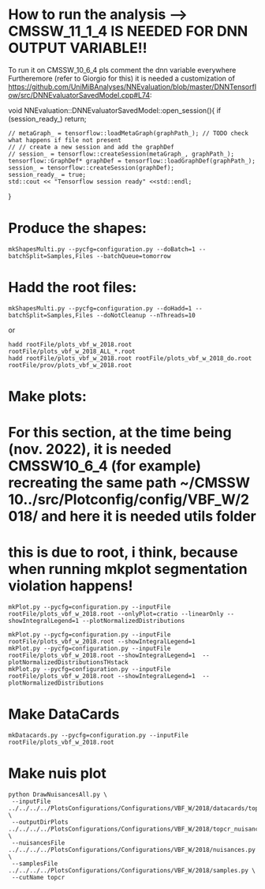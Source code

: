 
# How to run the analysis --> CMSSW_11_1_4 IS NEEDED FOR DNN OUTPUT VARIABLE!!
To run it on CMSSW_10_6_4 pls comment the dnn variable everywhere
Furtheremore (refer to Giorgio for this) it is needed a customization of https://github.com/UniMiBAnalyses/NNEvaluation/blob/master/DNNTensorflow/src/DNNEvaluatorSavedModel.cpp#L74:

void NNEvaluation::DNNEvaluatorSavedModel::open_session(){
    if (session_ready_) return;

    // metaGraph_ = tensorflow::loadMetaGraph(graphPath_); // TODO check what happens if file not present
    // // create a new session and add the graphDef
    // session_ = tensorflow::createSession(metaGraph_, graphPath_);
    tensorflow::GraphDef* graphDef = tensorflow::loadGraphDef(graphPath_);
    session_ = tensorflow::createSession(graphDef);
    session_ready_ = true;
    std::cout << "Tensorflow session ready" <<std::endl;
}  
    
# Produce the shapes:

    mkShapesMulti.py --pycfg=configuration.py --doBatch=1 --batchSplit=Samples,Files --batchQueue=tomorrow

# Hadd the root files:

    mkShapesMulti.py --pycfg=configuration.py --doHadd=1 --batchSplit=Samples,Files --doNotCleanup --nThreads=10

or

    hadd rootFile/plots_vbf_w_2018.root rootFile/plots_vbf_w_2018_ALL_*.root
    hadd rootFile/plots_vbf_w_2018.root rootFile/plots_vbf_w_2018_do.root rootFile/prov/plots_vbf_w_2018.root 


# Make plots:
# For this section, at the time being (nov. 2022), it is needed CMSSW10_6_4 (for example) recreating the same path ~/CMSSW 10../src/Plotconfig/config/VBF_W/2018/ and here it is needed utils folder
# this is due to root, i think, because when running mkplot segmentation violation happens!


    mkPlot.py --pycfg=configuration.py --inputFile rootFile/plots_vbf_w_2018.root --onlyPlot=cratio --linearOnly --showIntegralLegend=1 --plotNormalizedDistributions

    mkPlot.py --pycfg=configuration.py --inputFile rootFile/plots_vbf_w_2018.root --showIntegralLegend=1
    mkPlot.py --pycfg=configuration.py --inputFile rootFile/plots_vbf_w_2018.root --showIntegralLegend=1  --plotNormalizedDistributionsTHstack
    mkPlot.py --pycfg=configuration.py --inputFile rootFile/plots_vbf_w_2018.root --showIntegralLegend=1  --plotNormalizedDistributions

# Make DataCards
    mkDatacards.py --pycfg=configuration.py --inputFile rootFile/plots_vbf_w_2018.root


# Make nuis plot
    python DrawNuisancesAll.py \
     --inputFile ../../../../PlotsConfigurations/Configurations/VBF_W/2018/datacards/topcr/eta1/shapes/histos_topcr.root  \
     --outputDirPlots ../../../../PlotsConfigurations/Configurations/VBF_W/2018/topcr_nuisance  \
     --nuisancesFile ../../../../PlotsConfigurations/Configurations/VBF_W/2018/nuisances.py  \
     --samplesFile   ../../../../PlotsConfigurations/Configurations/VBF_W/2018/samples.py \
     --cutName topcr
